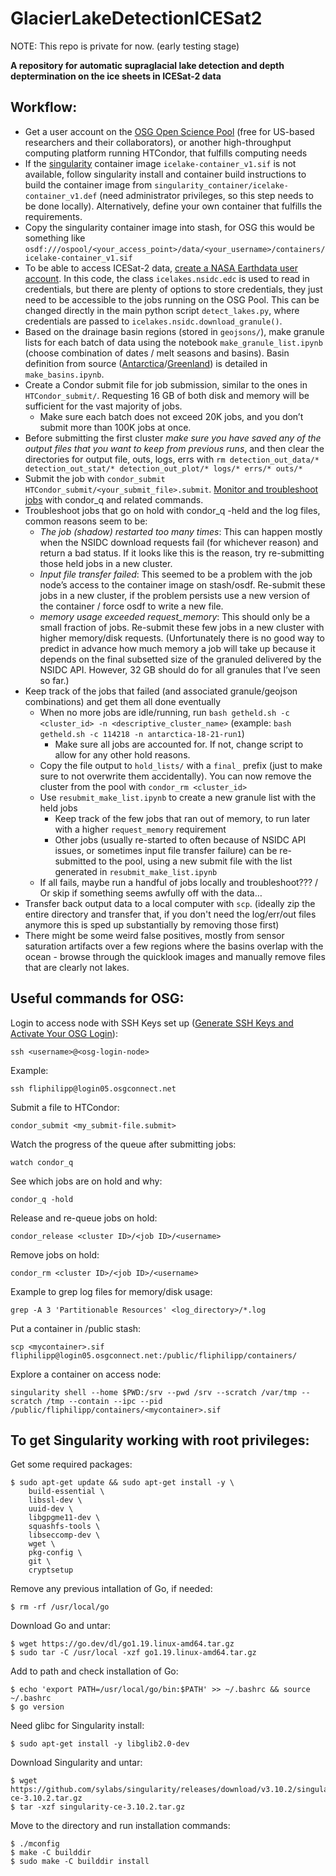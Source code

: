 # GlacierLakeDetectionICESat2

NOTE: This repo is private for now. (early testing stage)

**A repository for automatic supraglacial lake detection and depth deptermination on the ice sheets in ICESat-2 data**

## Workflow: 
- Get a user account on the [OSG Open Science Pool](https://osg-htc.org/services/open_science_pool) (free for US-based researchers and their collaborators), or another high-throughput computing platform running HTCondor, that fulfills computing needs
- If the [singularity](https://docs.sylabs.io/guides/3.5/user-guide/introduction.html#) container image `icelake-container_v1.sif` is not available, follow singularity install and container build instructions to build the container image from `singularity_container/icelake-container_v1.def` (need administrator privileges, so this step needs to be done locally). Alternatively, define your own container that fulfills the requirements.
- Copy the singularity container image into stash, for OSG this would be something like `osdf:///ospool/<your_access_point>/data/<your_username>/containers/icelake-container_v1.sif`
- To be able to access ICESat-2 data, [create a NASA Earthdata user account](https://urs.earthdata.nasa.gov/). In this code, the class `icelakes.nsidc.edc` is used to read in credentials, but there are plenty of options to store credentials, they just need to be accessible to the jobs running on the OSG Pool. This can be changed directly in the main python script `detect_lakes.py`, where credentials are passed to `icelakes.nsidc.download_granule()`.
- Based on the drainage basin regions (stored in `geojsons/`), make granule lists for each batch of data using the notebook `make_granule_list.ipynb` (choose combination of dates / melt seasons and basins). Basin definition from source ([Antarctica](https://nsidc.org/data/nsidc-0709/versions/2)/[Greenland](https://datadryad.org/stash/dataset/doi:10.7280/D1WT11)) is detailed in `make_basins.ipynb`.
- Create a Condor submit file for job submission, similar to the ones in `HTCondor_submit/`. Requesting 16 GB of both disk and memory will be sufficient for the vast majority of jobs.
  - Make sure each batch does not exceed 20K jobs, and you don’t submit more than 100K jobs at once.
- Before submitting the first cluster *make sure you have saved any of the output files that you want to keep from previous runs*, and then clear the directories for output file, outs, logs, errs with `rm detection_out_data/* detection_out_stat/* detection_out_plot/* logs/* errs/* outs/*`
- Submit the job with `condor_submit HTCondor_submit/<your_submit_file>.submit`. [Monitor and troubleshoot jobs](https://portal.osg-htc.org/documentation/htc_workloads/submitting_workloads/monitor_review_jobs/) with condor_q and related commands.
- Troubleshoot jobs that go on hold with condor_q -held and the log files, common reasons seem to be:
  - *The job (shadow) restarted too many times*: This can happen mostly when the NSIDC download requests fail (for whichever reason) and return a bad status. If it looks like this is the reason, try re-submitting those held jobs in a new cluster.
  - *Input file transfer failed*: This seemed to be a problem with the job node’s access to the container image on stash/osdf. Re-submit these jobs in a new cluster, if the problem persists use a new version of the container / force osdf to write a new file.
  - *memory usage exceeded request_memory*: This should only be a small fraction of jobs. Re-submit these few jobs in a new cluster with higher memory/disk requests. (Unfortunately there is no good way to predict in advance how much memory a job will take up because it depends on the final subsetted size of the granuled delivered by the NSIDC API. However, 32 GB should do for all granules that I’ve seen so far.)
- Keep track of the jobs that failed (and associated granule/geojson combinations) and get them all done eventually
  - When no more jobs are idle/running, run `bash getheld.sh -c <cluster_id> -n <descriptive_cluster_name>` (example: `bash getheld.sh -c 114218 -n antarctica-18-21-run1`)
    - Make sure all jobs are accounted for. If not, change script to allow for any other hold reasons.
  - Copy the file output to `hold_lists/` with a `final_` prefix (just to make sure to not overwrite them accidentally). You can now remove the cluster from the pool with `condor_rm <cluster_id>`
  - Use `resubmit_make_list.ipynb` to create a new granule list with the held jobs
    - Keep track of the few jobs that ran out of memory, to run later with a higher `request_memory` requirement
    - Other jobs (usually re-started to often because of NSIDC API issues, or sometimes input file transfer failure) can be re-submitted to the pool, using a new submit file with the list generated in `resubmit_make_list.ipynb`
  - If all fails, maybe run a handful of jobs locally and troubleshoot??? / Or skip if something seems awfully off with the data…
- Transfer back output data to a local computer with `scp`. (ideally zip the entire directory and transfer that, if you don't need the log/err/out files anymore this is sped up substantially by removing those first) 
- There might be some weird false positives, mostly from sensor saturation artifacts over a few regions where the basins overlap with the ocean - browse through the quicklook images and manually remove files that are clearly not lakes.


## Useful commands for OSG:

Login to access node with SSH Keys set up
([Generate SSH Keys and Activate Your OSG Login](https://support.opensciencegrid.org/support/solutions/articles/12000027675)):
```
ssh <username>@<osg-login-node>
```
Example:
```
ssh fliphilipp@login05.osgconnect.net
```

Submit a file to HTCondor:
```
condor_submit <my_submit-file.submit>
```

Watch the progress of the queue after submitting jobs:
```
watch condor_q
```

See which jobs are on hold and why:
```
condor_q -hold
```

Release and re-queue jobs on hold:
```
condor_release <cluster ID>/<job ID>/<username>
```

Remove jobs on hold:
```
condor_rm <cluster ID>/<job ID>/<username>
```

Example to grep log files for memory/disk usage:
```
grep -A 3 'Partitionable Resources' <log_directory>/*.log
```

Put a container in /public stash:
```
scp <mycontainer>.sif fliphilipp@login05.osgconnect.net:/public/fliphilipp/containers/
```

Explore a container on access node:
```
singularity shell --home $PWD:/srv --pwd /srv --scratch /var/tmp --scratch /tmp --contain --ipc --pid /public/fliphilipp/containers/<mycontainer>.sif
```

## To get Singularity working with root privileges:

Get some required packages: 
```
$ sudo apt-get update && sudo apt-get install -y \
    build-essential \
    libssl-dev \
    uuid-dev \
    libgpgme11-dev \
    squashfs-tools \
    libseccomp-dev \
    wget \
    pkg-config \
    git \
    cryptsetup
```
    
Remove any previous intallation of Go, if needed: 
```
$ rm -rf /usr/local/go
```

Download Go and untar: 
```
$ wget https://go.dev/dl/go1.19.linux-amd64.tar.gz
$ sudo tar -C /usr/local -xzf go1.19.linux-amd64.tar.gz
```

Add to path and check installation of Go: 
```
$ echo 'export PATH=/usr/local/go/bin:$PATH' >> ~/.bashrc && source ~/.bashrc
$ go version
```

Need glibc for Singularity install:
```
$ sudo apt-get install -y libglib2.0-dev
```

Download Singularity and untar:
```
$ wget https://github.com/sylabs/singularity/releases/download/v3.10.2/singularity-ce-3.10.2.tar.gz
$ tar -xzf singularity-ce-3.10.2.tar.gz
```

Move to the directory and run installation commands:
```
$ ./mconfig
$ make -C builddir
$ sudo make -C builddir install
```

